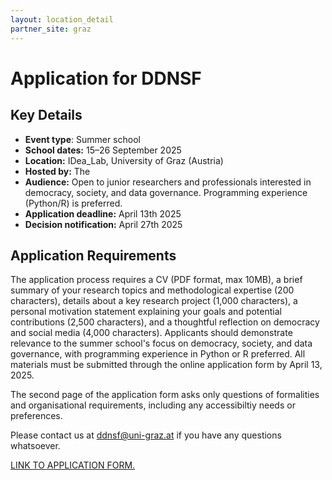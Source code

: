 ```yaml
---
layout: location_detail
partner_site: graz
---
```


# Application for DDNSF

## Key Details
- **Event type**: Summer school
- **School dates:** 15–26 September 2025 
- **Location:** IDea_Lab, University of Graz (Austria)
- **Hosted by:** The 
- **Audience:** Open to junior researchers and professionals interested in democracy, society, and data governance. Programming experience (Python/R) is preferred.
- **Application deadline:** April 13th 2025
- **Decision notification:** April 27th 2025


## Application Requirements

The application process requires a CV (PDF format, max 10MB), a brief summary of your research topics and methodological expertise (200 characters), details about a key research project (1,000 characters), a personal motivation statement explaining your goals and potential contributions (2,500 characters), and a thoughtful reflection on democracy and social media (4,000 characters). Applicants should demonstrate relevance to the summer school's focus on democracy, society, and data governance, with programming experience in Python or R preferred. All materials must be submitted through the online application form by April 13, 2025.

The second page of the application form asks only questions of formalities and organisational requirements, including any accessibiltiy needs or preferences. 

Please contact us at ddnsf@uni-graz.at if you have any questions whatsoever.

[LINK TO APPLICATION FORM.](https://forms.gle/LXBgqqCfGRCH65RC6)